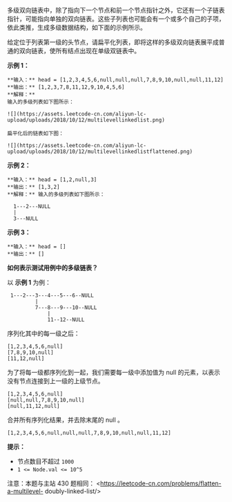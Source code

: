 多级双向链表中，除了指向下一个节点和前一个节点指针之外，它还有一个子链表指针，可能指向单独的双向链表。这些子列表也可能会有一个或多个自己的子项，依此类推，生成多级数据结构，如下面的示例所示。

给定位于列表第一级的头节点，请扁平化列表，即将这样的多级双向链表展平成普通的双向链表，使所有结点出现在单级双链表中。



**示例 1：**

    
    
    **输入：** head = [1,2,3,4,5,6,null,null,null,7,8,9,10,null,null,11,12]
    **输出：** [1,2,3,7,8,11,12,9,10,4,5,6]
    **解释：**
    输入的多级列表如下图所示：
    
    ![](https://assets.leetcode-cn.com/aliyun-lc-upload/uploads/2018/10/12/multilevellinkedlist.png)
    
    扁平化后的链表如下图：
    
    ![](https://assets.leetcode-cn.com/aliyun-lc-upload/uploads/2018/10/12/multilevellinkedlistflattened.png)
    

**示例 2：**

    
    
    **输入：** head = [1,2,null,3]
    **输出：** [1,3,2]
    **解释：** 输入的多级列表如下图所示：
    
      1---2---NULL
      |
      3---NULL
    

**示例 3：**

    
    
    **输入：** head = []
    **输出：** []
    



**如何表示测试用例中的多级链表？**

以 **示例 1** 为例：

    
    
     1---2---3---4---5---6--NULL
             |
             7---8---9---10--NULL
                 |
                 11--12--NULL

序列化其中的每一级之后：

    
    
    [1,2,3,4,5,6,null]
    [7,8,9,10,null]
    [11,12,null]
    

为了将每一级都序列化到一起，我们需要每一级中添加值为 null 的元素，以表示没有节点连接到上一级的上级节点。

    
    
    [1,2,3,4,5,6,null]
    [null,null,7,8,9,10,null]
    [null,11,12,null]
    

合并所有序列化结果，并去除末尾的 null 。

    
    
    [1,2,3,4,5,6,null,null,null,7,8,9,10,null,null,11,12]



**提示：**

  * 节点数目不超过 `1000`
  * `1 <= Node.val <= 10^5`



注意：本题与主站 430 题相同： <https://leetcode-cn.com/problems/flatten-a-multilevel-
doubly-linked-list/>

